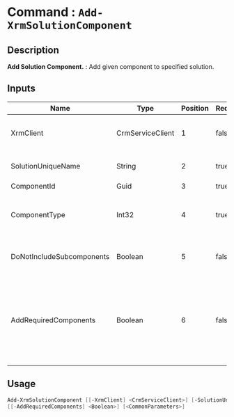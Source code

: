 ﻿# Command : `Add-XrmSolutionComponent` 

## Description

**Add Solution Component.** : Add given component to specified solution.

## Inputs

Name|Type|Position|Required|Default|Description
----|----|--------|--------|-------|-----------
XrmClient|CrmServiceClient|1|false|$Global:XrmClient|Xrm connector initialized to target instance. Use latest one by default. (CrmServiceClient)
SolutionUniqueName|String|2|true||Unmanaged solution unique name where to add component.
ComponentId|Guid|3|true||Component unique identifier.
ComponentType|Int32|4|true|0|Component type number (see Get-XrmSolutionComponentName to get name from type number).
DoNotIncludeSubcomponents|Boolean|5|false|True|Indicates whether the subcomponents should be included. (Default : true = no subcomponents)
AddRequiredComponents|Boolean|6|false|False|Gets or sets a value that indicates whether other solution components that are required by the solution component that you are adding should also be added to the unmanaged solution. Required. (Default : false = do not add required components)


## Usage

```Powershell 
Add-XrmSolutionComponent [[-XrmClient] <CrmServiceClient>] [-SolutionUniqueName] <String> [-ComponentId] <Guid> [-ComponentType] <Int32> [[-DoNotIncludeSubcomponents] <Boolean>] 
[[-AddRequiredComponents] <Boolean>] [<CommonParameters>]
``` 


